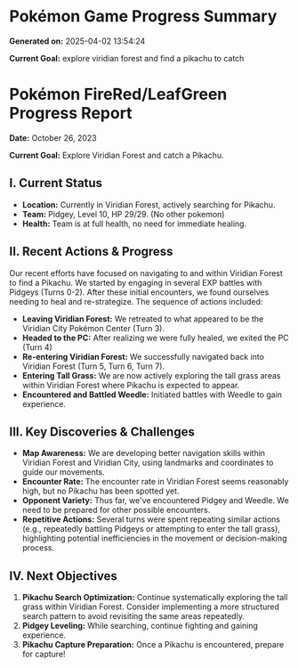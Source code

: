 # Pokémon Game Progress Summary

**Generated on:** 2025-04-02 13:54:24

**Current Goal:** explore viridian forest and find a pikachu to catch

# Pokémon FireRed/LeafGreen Progress Report

**Date:** October 26, 2023

**Current Goal:** Explore Viridian Forest and catch a Pikachu.

## I. Current Status

*   **Location:** Currently in Viridian Forest, actively searching for Pikachu.
*   **Team:** Pidgey, Level 10, HP 29/29. (No other pokemon)
*   **Health:** Team is at full health, no need for immediate healing.

## II. Recent Actions & Progress

Our recent efforts have focused on navigating to and within Viridian Forest to find a Pikachu.  We started by engaging in several EXP battles with Pidgeys (Turns 0-2).  After these initial encounters, we found ourselves needing to heal and re-strategize. The sequence of actions included:

*   **Leaving Viridian Forest:** We retreated to what appeared to be the Viridian City Pokémon Center (Turn 3).
*   **Headed to the PC:** After realizing we were fully healed, we exited the PC (Turn 4)
*   **Re-entering Viridian Forest:** We successfully navigated back into Viridian Forest (Turn 5, Turn 6, Turn 7).
*   **Entering Tall Grass:** We are now actively exploring the tall grass areas within Viridian Forest where Pikachu is expected to appear.
*   **Encountered and Battled Weedle:** Initiated battles with Weedle to gain experience.

## III. Key Discoveries & Challenges

*   **Map Awareness:** We are developing better navigation skills within Viridian Forest and Viridian City, using landmarks and coordinates to guide our movements.
*   **Encounter Rate:** The encounter rate in Viridian Forest seems reasonably high, but no Pikachu has been spotted yet.
*   **Opponent Variety:** Thus far, we've encountered Pidgey and Weedle. We need to be prepared for other possible encounters.
*   **Repetitive Actions:** Several turns were spent repeating similar actions (e.g., repeatedly battling Pidgeys or attempting to enter the tall grass), highlighting potential inefficiencies in the movement or decision-making process.

## IV. Next Objectives

1.  **Pikachu Search Optimization:** Continue systematically exploring the tall grass within Viridian Forest. Consider implementing a more structured search pattern to avoid revisiting the same areas repeatedly.
2.  **Pidgey Leveling:** While searching, continue fighting and gaining experience.
3.  **Pikachu Capture Preparation:** Once a Pikachu is encountered, prepare for capture!
